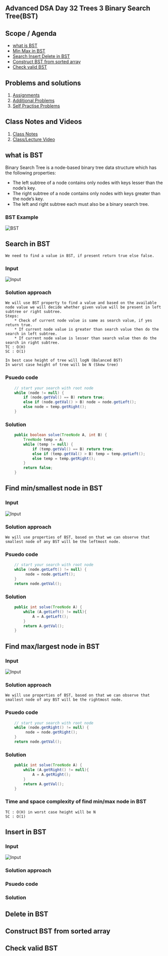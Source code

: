 ## Advanced DSA Day 32 Trees 3 Binary Search Tree(BST)

## Scope / Agenda
- [what is BST](#what-is-bst)
- [Min Max in BST](#min-max-in-bst)
- [Search Insert Delete in BST](#search-insert-delete-in-bst)
- [Construct BST from sorted array](#construct-bst-from-sorted-array)
- [Check valid BST](#check-valid-bst)


## Problems and solutions

1. [Assignments](https://github.com/rajpiyush220/Algorithms/tree/master/problems/src/main/java/com/learning/scaler/advance/module3/tree3/assignment)
2. [Additional Problems](https://github.com/rajpiyush220/Algorithms/tree/master/problems/src/main/java/com/learning/scaler/advance/module3/tree3/additional)
3. [Self Practise Problems]()

## Class Notes and Videos

1. [Class Notes](../../../class_Notes/Advance%20DSA%20Notes/32.%20Trees%203%20Binary%20Search%20Tree(BST).pdf)
2. [Class/Lecture Video](https://www.youtube.com/watch?v=yb1twAp-xQ4&list=PLWV5FkQMcDU7gC6Lh87kP5ECv2HlsYF_7&index=34&ab_channel=GrowTogether)

## what is BST
Binary Search Tree is a node-based binary tree data structure which has the following properties:
* The left subtree of a node contains only nodes with keys lesser than the node’s key.
* The right subtree of a node contains only nodes with keys greater than the node’s key.
* The left and right subtree each must also be a binary search tree.

### BST Example
![BST](https://github.com/rajpiyush220/GrowTogetherWithDSA/blob/88b55b7f2cdee22ed0b9c94902aadfcd87714c17/Notes/images/bst_1.png?raw=true)

## Search in BST
    We need to find a value in BST, if present return true else false.

### Input
![Input](https://github.com/rajpiyush220/GrowTogetherWithDSA/blob/5d56e1d4ede749b8fe21185e1179e53b75ecd071/Notes/images/BST_search_input.png?raw=true)

### Solution approach
    We will use BST property to find a value and based on the available node value we will decide whether given value will be present in left subtree or right subtree.
    Steps:
        * Check of current node value is same as search value, if yes return true.
        * If current node value is greater than search value then do the search in left subtree.
        * If current node value is lesser than search value then do the search in right subtree.
    TC : O(H)
    SC : O(1)

    In best case height of tree will logN (Balanced BST)
    In worst case height of tree will be N (Skew tree)

### Psuedo code
```java
    // start your search with root node
    while (node != null) {
        if (node.getVal() == B) return true;
        else if (node.getVal() > B) node = node.getLeft();
        else node = temp.getRight();
    }
```

### Solution
```java
    public boolean solve(TreeNode A, int B) {
        TreeNode temp = A;
        while (temp != null) {
            if (temp.getVal() == B) return true;
            else if (temp.getVal() > B) temp = temp.getLeft();
            else temp = temp.getRight();
        }
        return false;
    }
```

## Find min/smallest node in BST
### Input
![Input](https://github.com/rajpiyush220/GrowTogetherWithDSA/blob/5d56e1d4ede749b8fe21185e1179e53b75ecd071/Notes/images/BST_search_input.png?raw=true)

### Solution approach
    We will use properties of BST, based on that we can observe that smallest node of any BST will be the leftmost node.

### Psuedo code
```java
    // start your search with root node
    while (node.getLeft() != null) {
         node = node.getLeft();
    }
    return node.getVal();
```

### Solution
```java
    public int solve(TreeNode A) {
        while (A.getLeft() != null){
            A = A.getLeft();
        }
        return A.getVal();
    }
```

## Find max/largest node in BST
### Input
![Input](https://github.com/rajpiyush220/GrowTogetherWithDSA/blob/5d56e1d4ede749b8fe21185e1179e53b75ecd071/Notes/images/BST_search_input.png?raw=true)

### Solution approach
    We will use properties of BST, based on that we can observe that smallest node of any BST will be the rightmost node.

### Psuedo code
```java
    // start your search with root node
    while (node.getRight() != null) {
         node = node.getRight();
    }
    return node.getVal();
```

### Solution
```java
    public int solve(TreeNode A) {
        while (A.getRight() != null){
            A = A.getRight();
        }
        return A.getVal();
    }
```

### Time and space complexity of find min/max node in BST
    TC : O(H) in worst case height will be N
    SC : O(1)

## Insert in BST
### Input
![Input](https://github.com/rajpiyush220/GrowTogetherWithDSA/blob/ccc7afbb0e5bfa0af57214f11a3dff7ce21d7f81/Notes/images/BST_Insert.png?raw=true)

### Solution approach

### Psuedo code

### Solution

## Delete in BST
## Construct BST from sorted array
## Check valid BST
